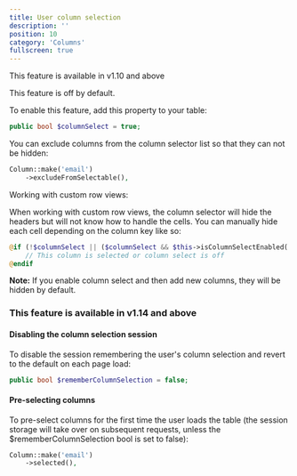 ```yaml
---
title: User column selection
description: ''
position: 10
category: 'Columns'
fullscreen: true
---
```


<alert type='info'>This feature is available in v1.10 and above</alert>

<alert type='warning'>This feature is off by default.</alert>

To enable this feature, add this property to your table:

```php
public bool $columnSelect = true;
```

You can exclude columns from the column selector list so that they can not be hidden:

```php
Column::make('email')
    ->excludeFromSelectable(),
```

Working with custom row views:

When working with custom row views, the column selector will hide the headers but will not know how to handle the cells. You can manually hide each cell depending on the column key like so:

```php
@if (!$columnSelect || ($columnSelect && $this->isColumnSelectEnabled('email')))
    // This column is selected or column select is off
@endif
```

**Note:** If you enable column select and then add new columns, they will be hidden by default.

### This feature is available in v1.14 and above

#### Disabling the column selection session

To disable the session remembering the user's column selection and revert to the default on each page load:

```php
public bool $rememberColumnSelection = false;
```

#### Pre-selecting columns

To pre-select columns for the first time the user loads the table (the session storage will take over on subsequent requests, unless the $rememberColumnSelection bool is set to false):

```php
Column::make('email')
    ->selected(),
```
